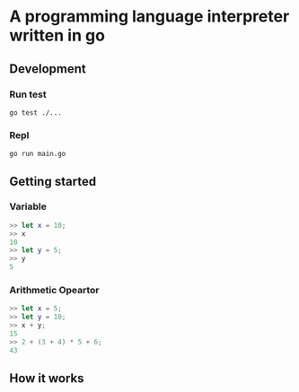 # A programming language interpreter written in go

## Development
### Run test
```shell script
go test ./...
```

### Repl
```shell script
go run main.go
```

## Getting started

### Variable
```swift
>> let x = 10;
>> x
10
>> let y = 5;
>> y
5
```

### Arithmetic Opeartor
```swift
>> let x = 5;
>> let y = 10;
>> x + y;
15
>> 2 + (3 + 4) * 5 + 6;
43
```

## How it works

